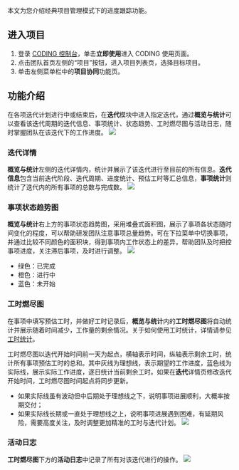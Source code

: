 本文为您介绍经典项目管理模式下的进度跟踪功能。


## 进入项目
1. 登录 [CODING 控制台](https://console.cloud.tencent.com/coding)，单击**立即使用**进入 CODING 使用页面。
2. 点击团队首页左侧的“项目”按钮，进入项目列表页，选择目标项目。
3. 单击左侧菜单栏中的**项目协同**功能页。

## 功能介绍

在各项迭代计划进行中或结束后，在**迭代**模块中进入指定迭代，通过**概览与统计**可以查看该迭代周期的迭代信息、事项统计、状态趋势、工时燃尽图与活动日志，随时掌握团队在该迭代下的工作进度。
![](https://main.qcloudimg.com/raw/eaac4ec52d6404fef57b02b77373e3c0.png)

### 迭代详情[](#detail)

**概览与统计**左侧的迭代详情内，统计并展示了该迭代进行至目前的所有信息。**迭代信息**包含当前迭代阶段、迭代周期、进度统计、预估工时等汇总信息，**事项统计**则统计了迭代内的所有事项的总数与完成数。
![](https://main.qcloudimg.com/raw/de1651e3704754c396f30e8c00b53e4a.png)

### 事项状态趋势图[](#trend-chart)

**概览与统计**右上方的事项状态趋势图，采用堆叠式面积图，展示了事项各状态随时间变化的程度，可以帮助研发团队注意事项总量趋势。可在下拉菜单中切换事项，并通过比较不同颜色的面积块，得到事项内工作状态上的差异，帮助团队及时把控事项进度，关注滞后事项，及时进行调整。
![](https://main.qcloudimg.com/raw/40ae78284d72ad7d6069657c1c6291ef.png)
<dx-alert infotype="explain" title="颜色说明">
<ul style = "margin-bottom: 0px;">
<li>绿色：已完成</li>
<li>橙色：进行中</li>
<li>蓝色：未开始</li>
</ul>
</dx-alert>


### 工时燃尽图[](#burndown-chart)

在事项中填写预估工时，并做好工时记录后，**概览与统计**内的**工时燃尽图**将自动统计并展示随着时间减少，工作量的剩余情况。关于如何使用工时统计，详情请参见 [工时统计](https://cloud.tencent.com/document/product/1113/58835)。

工时燃尽图以迭代开始时间前一天为起点，横轴表示时间，纵轴表示剩余工时，统计所有事项预估工时的总和。其中灰线为理想线，表示期望的工作进度，蓝色线为实际线，展示实际工作进度，逐日统计当前剩余工时。如果在**迭代**详情页修改迭代开始时间，工时燃尽图时间起点将同步更新。
-   如果实际线虽有波动但中后期处于理想线之下，说明事项进展顺利，大概率按期交付；
-   如果实际线长期或一直处于理想线之上，说明事项进展遇到困难，有延期风险，需要高度关注，及时调整更加精准的工时与迭代计划。
![](https://main.qcloudimg.com/raw/f7e1abc6c08c8f51491c0231683aec4b.png)

### 活动日志[](#activity-log)

**工时燃尽图**下方的**活动日志**中记录了所有对该迭代进行的操作。
![](https://main.qcloudimg.com/raw/49e16533eaf894da9123cab38f0682ac.png)
